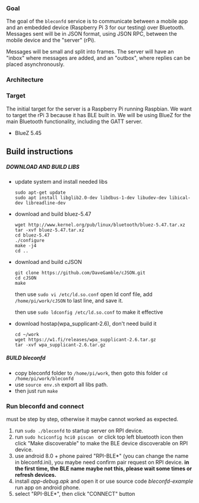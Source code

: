 ### Goal

The goal of the `bleconfd` service is to communicate between a mobile app and an embedded device (Raspberry Pi 3 for our testing) over Bluetooth.  Messages sent will be in JSON format, using JSON RPC, between the mobile device and the "server" (rPi).

Messages will be small and split into frames.  The server will have an "inbox" where messages are added, and an "outbox", where replies can be placed asynchronously.

### Architecture


### Target

The initial target for the server is a Raspberry Pi running Raspbian.  We want to target the rPi 3 because it has BLE built in.  We will be using BlueZ for the main Bluetooth functionality, including the GATT server.

* BlueZ 5.45

## Build instructions

##### DOWNLOAD AND BUILD LIBS

- update system and install needed libs 

  ```
  sudo apt-get update
  sudo apt install libglib2.0-dev libdbus-1-dev libudev-dev libical-dev libreadline-dev
  ```

- download and build bluez-5.47

  ```
  wget http://www.kernel.org/pub/linux/bluetooth/bluez-5.47.tar.xz
  tar -xvf bluez-5.47.tar.xz
  cd bluez-5.47
  ./configure
  make -j4
  cd ..
  ```

- download and build cJSON

  ```
  git clone https://github.com/DaveGamble/cJSON.git
  cd cJSON
  make
  ```
  then use `sudo vi /etc/ld.so.conf` open ld conf file, add `/home/pi/work/cJSON` to last line, and save it.

  then use `sudo ldconfig /etc/ld.so.conf` to make it effective

- download hostap(wpa_supplicant-2.6), don't need build it

  ```
  cd ~/work
  wget https://w1.fi/releases/wpa_supplicant-2.6.tar.gz
  tar -xvf wpa_supplicant-2.6.tar.gz
  ```

##### BUILD bleconfd

- copy bleconfd folder to  `/home/pi/work`, then goto this folder `cd /home/pi/work/bleconfd `
- use `source env.sh` export all libs path.
- then just run `make`



### Run bleconfd and connect

must be step by step, otherwise it maybe cannot worked as expected.

1. run `sudo ./bleconfd`  to startup server on RPI device.
2. run `sudo hciconfig hci0 piscan ` or click top left bluetooth icon then click "Make discoverable" to make the BLE device discoverable on RPI device.
3. use android 8.0 + phone paired "RPI-BLE*" (you can change the name in bleconfd.ini), you maybe need confirm pair request on RPI device.  **in the first time, the BLE name maybe not this, please wait some times or refresh devices.**
4. install *app-debug.apk* and open it or use source code *bleconfd-example* run app on android phone.
5. select "RPI-BLE*", then click "CONNECT" button

